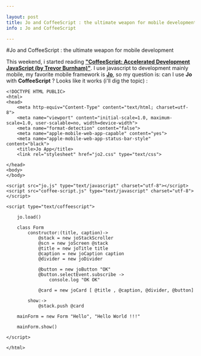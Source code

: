 ```yaml
---

layout: post
title: Jo and CoffeeScript : the ultimate weapon for mobile development
info : Jo and CoffeeScript

---
```


#Jo and CoffeeScript : the ultimate weapon for mobile development

This weekend, i started reading **["CoffeeScript: Accelerated Development JavaScript (by Trevor Burnham)"](http://pragprog.com/book/tbcoffee/coffeescript)**. I use javascript to development mainly mobile, my favorite mobile framework is **[Jo](http://joapp.com/)**, so my question is: can I use **Jo** with **CoffeeScript** ?
Looks like it works (i'll dig the topic) :

    <!DOCTYPE HTML PUBLIC>
    <html>
    <head>
        <meta http-equiv="Content-Type" content="text/html; charset=utf-8">
        <meta name="viewport" content="initial-scale=1.0, maximum-scale=1.0, user-scalable=no, width=device-width">
        <meta name="format-detection" content="false">
        <meta name="apple-mobile-web-app-capable" content="yes">
        <meta name="apple-mobile-web-app-status-bar-style" content="black">
        <title>Jo App</title>
        <link rel="stylesheet" href="jo2.css" type="text/css">

    </head>
    <body>
    </body>

    <script src="jo.js" type="text/javascript" charset="utf-8"></script>
    <script src="coffee-script.js" type="text/javascript" charset="utf-8"></script>

    <script type="text/coffeescript">

        jo.load()

        class Form
            constructor:(title, caption)->
                @stack = new joStackScroller
                @scn = new joScreen @stack
                @title = new joTitle title
                @caption = new joCaption caption
                @divider = new joDivider

                @button = new joButton "OK"
                @button.selectEvent.subscribe ->
                    console.log "OK OK"

                @card = new joCard [ @title , @caption, @divider, @button]

            show:->
                @stack.push @card

        mainForm = new Form "Hello", "Hello World !!!"

        mainForm.show()

    </script>

    </html>
